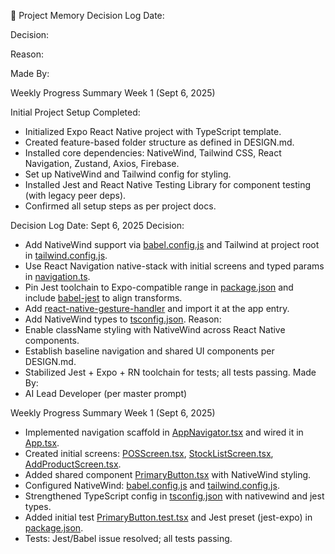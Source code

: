 🧠 Project Memory
Decision Log
Date:

Decision:

Reason:

Made By:

Weekly Progress Summary
Week 1 (Sept 6, 2025)

Initial Project Setup Completed:

- Initialized Expo React Native project with TypeScript template.
- Created feature-based folder structure as defined in DESIGN.md.
- Installed core dependencies: NativeWind, Tailwind CSS, React Navigation, Zustand, Axios, Firebase.
- Set up NativeWind and Tailwind config for styling.
- Installed Jest and React Native Testing Library for component testing (with legacy peer deps).
- Confirmed all setup steps as per project docs.

Decision Log
Date: Sept 6, 2025
Decision: 
- Add NativeWind support via [babel.config.js](my-supermarket-app/babel.config.js) and Tailwind at project root in [tailwind.config.js](my-supermarket-app/tailwind.config.js).
- Use React Navigation native-stack with initial screens and typed params in [navigation.ts](my-supermarket-app/src/types/navigation.ts).
- Pin Jest toolchain to Expo-compatible range in [package.json](my-supermarket-app/package.json) and include [babel-jest](my-supermarket-app/package.json) to align transforms.
- Add [react-native-gesture-handler](my-supermarket-app/index.ts) and import it at the app entry.
- Add NativeWind types to [tsconfig.json](my-supermarket-app/tsconfig.json).
Reason:
- Enable className styling with NativeWind across React Native components.
- Establish baseline navigation and shared UI components per DESIGN.md.
- Stabilized Jest + Expo + RN toolchain for tests; all tests passing.
Made By:
- AI Lead Developer (per master prompt)

Weekly Progress Summary
Week 1 (Sept 6, 2025)
- Implemented navigation scaffold in [AppNavigator.tsx](my-supermarket-app/src/navigation/AppNavigator.tsx) and wired it in [App.tsx](my-supermarket-app/App.tsx).
- Created initial screens: [POSScreen.tsx](my-supermarket-app/src/screens/POS/POSScreen.tsx), [StockListScreen.tsx](my-supermarket-app/src/screens/Stock/StockListScreen.tsx), [AddProductScreen.tsx](my-supermarket-app/src/screens/Stock/AddProductScreen.tsx).
- Added shared component [PrimaryButton.tsx](my-supermarket-app/src/components/PrimaryButton.tsx) with NativeWind styling.
- Configured NativeWind: [babel.config.js](my-supermarket-app/babel.config.js) and [tailwind.config.js](my-supermarket-app/tailwind.config.js).
- Strengthened TypeScript config in [tsconfig.json](my-supermarket-app/tsconfig.json) with nativewind and jest types.
- Added initial test [PrimaryButton.test.tsx](my-supermarket-app/__tests__/components/PrimaryButton.test.tsx) and Jest preset (jest-expo) in [package.json](my-supermarket-app/package.json).
- Tests: Jest/Babel issue resolved; all tests passing.
